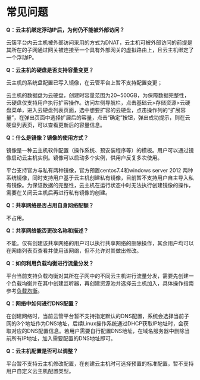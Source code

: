# 常见问题

**Q：云主机绑定浮动IP后，为何仍不能被外部访问？**

云簇平台内云主机被外部访问采用的方式为DNAT，云主机可被外部访问的前提是其所在的子网通过网关被连接至一个具有外部网关的虚拟路由上，且云主机绑定了一个浮动IP。

**Q：云主机的硬盘是否支持容量变更？**

云主机的系统盘配置已写入镜像，在云管平台上暂不支持配置变更；

云主机的数据盘为云硬盘，创建时容量范围为20~500GB，为保障数据完整性，云硬盘仅支持用户执行扩容操作。访问左侧导航栏，点击基础云>存储资源>云硬盘菜单，进入云硬盘列表页面，选中想要扩容的云硬盘，点击操作列的“扩展容量”，在弹出页面中选择扩展后的容量，点击“确定”按钮，弹出成功提示，则在云硬盘列表页，可以查看更新后的容量信息。

**Q：什么是镜像？镜像的使用方式？**

镜像是一种云主机软件配置（操作系统、预安装程序等）的模板。用户可以通过镜像启动云主机实例。镜像可以启动多个实例，供用户反复多次使用。

平台支持官方与私有两种镜像，官方预置centos7.4和windows server 2012 两种系统镜像，同时支持用户基于云主机创建私有镜像，目前暂不支持用户自主导入私有镜像。为保证数据的完整性，云主机在运行状态中时无法执行创建镜像的操作，需要在关闭云主机后再进行私有镜像的创建。

**Q：共享网络是否占用自身网络配额？**

不占用。

**Q：共享网络能否更改名称和描述？**

不能。仅有创建该共享网络的用户可以执行共享网络的删除操作，其余用户均可以在网络列表页查看并使用该网络，但不允许对其做出修改。

**Q：如何利用负载均衡进行流量分发？**

平台当前支持负载均衡对其所在子网中的不同云主机进行流量分发，需要先创建一个负载均衡并在其中创建监听器，再创建资源池并选择云主机加入，具体操作指南参考[负载均衡](../Operation-Guide/LBaaS.md)。

**Q：网络中如何进行DNS配置？**

在创建网络时，当前云管平台暂不支持指定默认的DNS配置，系统会选择当前子网的3个地址作为DNS地址，后续Linux操作系统通过DHCP获取IP地址时，会获取对应的DNS配置信息。若用户需要自行配置DNS地址，在域名服务器中删除当前所有IP地址，加入需要配置的DNS地址即可。

**Q：云主机配置是否可以调整？**

平台暂不支持云主机修改配置，在创建云主机时可选择预置的标准配置，暂不支持用户自定义云主机配置类型。

